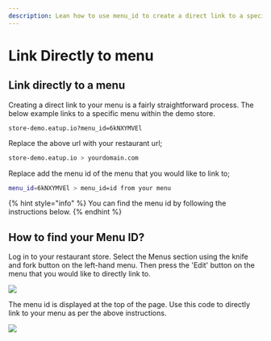 ```yaml
---
description: Lean how to use menu_id to create a direct link to a specific menu.
---
```


# Link Directly to menu

## Link directly to a menu

Creating a direct link to your menu is a fairly straightforward process. The below example links to a specific menu within the demo store.

```text
store-demo.eatup.io?menu_id=6kNXYMVEl
```

Replace the above url with your restaurant url;

```bash
store-demo.eatup.io > yourdomain.com
```

Replace add the menu id of the menu that you would like to link to;

```bash
menu_id=6kNXYMVEl > menu_id=id from your menu
```

{% hint style="info" %}
You can find the menu id by following the instructions below.
{% endhint %}

## How to find your Menu ID?

Log in to your restaurant store. Select the Menus section using the knife and fork button on the left-hand menu. Then press the 'Edit' button on the menu that you would like to directly link to.

![](../.gitbook/assets/meniidstep1.png)

The menu id is displayed at the top of the page. Use this code to directly link to your menu as per the above instructions.

![](../.gitbook/assets/menuidstep2%20%282%29.png)

